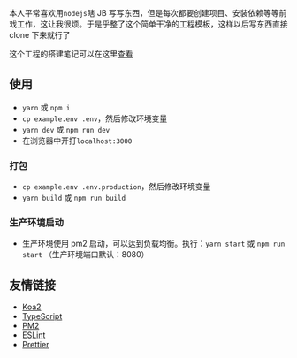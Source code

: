 本人平常喜欢用`nodejs`瞎 JB 写写东西，但是每次都要创建项目、安装依赖等等前戏工作，这让我很烦。于是乎整了这个简单干净的工程模板，这样以后写东西直接 clone 下来就行了

这个工程的搭建笔记可以在这里[查看](https://welives.github.io/blog/front-end/nodejs/%E6%90%AD%E5%BB%BAkoa%E5%B7%A5%E7%A8%8B.html)

## 使用

- `yarn` 或 `npm i`
- `cp example.env .env`，然后修改环境变量
- `yarn dev` 或 `npm run dev`
- 在浏览器中开打`localhost:3000`

### 打包

- `cp example.env .env.production`，然后修改环境变量
- `yarn build` 或 `npm run build`

### 生产环境启动

- 生产环境使用 pm2 启动，可以达到负载均衡。执行：`yarn start` 或 `npm run start` （生产环境端口默认：8080）

## 友情链接

- [Koa2](https://koa.nodejs.cn/)
- [TypeScript](https://www.tslang.cn/)
- [PM2](https://pm2.fenxianglu.cn/)
- [ESLint](https://eslint.nodejs.cn/)
- [Prettier](https://prettier.nodejs.cn/)
